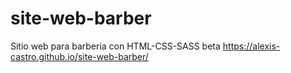 # site-web-barber
Sitio web para barberia con HTML-CSS-SASS beta
https://alexis-castro.github.io/site-web-barber/
